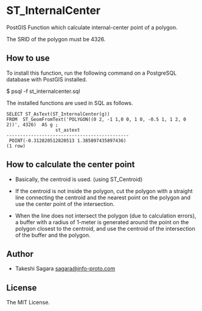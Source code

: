 # ST_InternalCenter
PostGIS Function which calculate internal-center point of a polygon.

The SRID of the polygon must be 4326.

## How to use

To install this function, run the following command on a PostgreSQL database with PostGIS installed.

$ psql -f st_internalcenter.sql

The installed functions are used in SQL as follows.

```
SELECT ST_AsText(ST_InternalCenter(g))
FROM  ST_GeomFromText('POLYGON((0 2, -1 1,0 0, 1 0, -0.5 1, 1 2, 0 2))', 4326)  AS g ;
                  st_astext
---------------------------------------------
 POINT(-0.312820512820513 1.385897435897436)
(1 row)
```

## How to calculate the center point

- Basically, the centroid is used. (using ST_Centroid)

- If the centroid is not inside the polygon,
  cut the polygon with a straight line connecting
  the centroid and the nearest point on the polygon
  and use the center point of the intersection.

- When the line does not intersect the polygon
  (due to calculation errors), a buffer with a radius of
  1-meter is generated around the point on the polygon
  closest to the centroid, and use the centroid of
  the intersection of the buffer and the polygon.

## Author

- Takeshi Sagara <sagara@info-proto.com>

## License

The MIT License.
